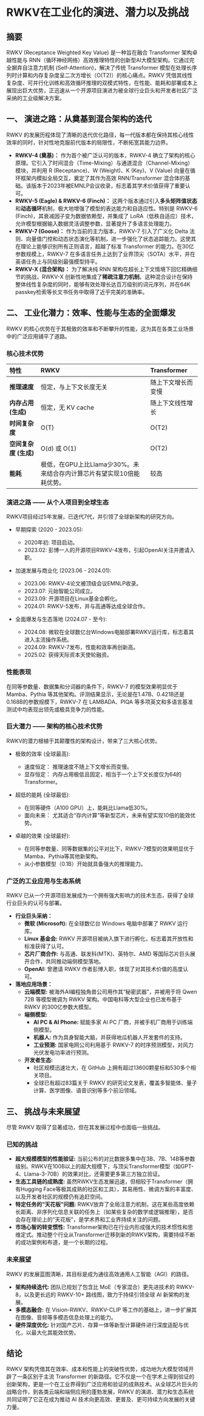 # **RWKV在工业化的演进、潜力以及挑战**

## **摘要**

RWKV (Receptance Weighted Key Value) 是一种旨在融合 Transformer 架构卓越性能与 RNN（循环神经网络）高效推理特性的创新型AI大模型架构。它通过完全摒弃自注意力机制 (Self-Attention)，解决了传统 Transformer 模型在处理长序列时计算和内存复杂度呈二次方增长（O(T2)）的核心痛点。RWKV 凭借其线性复杂度、可并行化训练和高效循环推理的双模式特性，在性能、能耗和部署成本上展现出巨大优势，正迅速从一个开源项目演进为被全球行业巨头和开发者社区广泛采纳的工业级解决方案。

## **一、 演进之路：从奠基到混合架构的迭代**

RWKV 的发展历程体现了清晰的迭代优化路径，每一代版本都在保持其核心线性效率的同时，针对性地克服前代版本的局限性，不断拓宽其能力边界。

* **RWKV-4 (奠基)：** 作为首个被广泛认可的版本，RWKV-4 确立了架构的核心原理。它引入了时间混合（Time-Mixing）与通道混合（Channel-Mixing）模块，并利用 R (Receptance)、W (Weight)、K (Key)、V (Value) 向量在循环框架内模拟全局交互，奠定了其作为高效 RNN/Transformer 混合体的基础。该版本于2023年被EMNLP会议收录，标志着其学术价值获得了重要认可。  
* **RWKV-5 (Eagle) & RWKV-6 (Finch)：** 这两个版本通过引入**多头矩阵值状态**和**动态循环**机制，极大地增强了模型的表达能力和自适应性。特别是 RWKV-6 (Finch)，其衰减因子变为数据依赖型，并集成了 LoRA（低秩自适应）技术，允许模型根据输入数据灵活调整参数，显著提升了多语言处理能力。  
* **RWKV-7 (Goose)：** 作为当前的主力版本，RWKV-7 引入了广义化 Delta 法则、向量值门控和动态状态演化等机制，进一步强化了状态追踪能力。这使其在理论上能够识别所有正则语言，超越了标准 Transformer 的能力。在30亿参数规模上，RWKV-7 在多语言任务上达到了业界顶尖（SOTA）水平，并在英语任务上与同级别最强模型持平。  
* **RWKV-X (混合架构)：** 为了解决纯 RNN 架构在超长上下文情境下回忆精确细节的挑战，RWKV-X 创新性地集成了**稀疏注意力机制**。这种混合设计在保持整体线性复杂度的同时，能够有效处理长达百万级别的词元序列，并在64K passkey检索等长文书任务中取得了近乎完美的准确率。

## **二、 工业化潜力：效率、性能与生态的全面爆发**

RWKV 的核心优势在于其极致的效率和不断攀升的性能，这为其在各类工业场景中的广泛应用铺平了道路。

### **核心技术优势**

| 特性 | RWKV | Transformer |
| :---- | :---- | :---- |
| **推理速度** | 恒定，与上下文长度无关 | 随上下文增长而变慢 |
| **内存占用 (生成)** | 恒定，无 KV cache | 随上下文线性增长 |
| **时间复杂度** | O(T) | O(T2) |
| **空间复杂度 (生成)** | O(d) 或 O(1) | O(T2) |
| **能耗** | 极低，在GPU上比Llama少30%。未来结合存内计算芯片有望实现10倍能耗优势。 | 较高 |


### **演进之路 —— 从个人项目到全球生态**

RWKV项目经过5年发展，已迭代7代，并引领了全球新架构的研究方向。

* 早期探索 (2020 - 2023.05):
  * 2020年初: 项目启动。
  * 2023.02: 彭博一人的开源项目RWKV-4发布，引起OpenAI关注并邀请入职。

* 加速发展与商业化 (2023.06 - 2024.01):
  * 2023.06: RWKV-4论文被顶级会议EMNLP收录。
  * 2023.07: 元始智能公司成立。
  * 2023.09: 开源项目在Linux基金会孵化。
  * 2024.01: RWKV-5发布，并与高通等达成全球合作。

* 全面爆发与生态落地 (2024.07 - 至今):
  * 2024.08: 微软在全球数亿台Windows电脑部署RWKV运行库，标志着其进入主流操作系统。
  * 2024.09: RWKV-7发布，性能和效率再创新高。
  * 2025.02: 获得天际资本天使轮融资。


### **性能表现**

在同等参数量、数据集和分词器的条件下，RWKV-7 的模型效果明显优于 Mamba、Pythia 等其他架构。评测结果显示，无论是在1.47B、0.421B还是0.168B的参数规模下，RWKV-7 在 LAMBADA、PIQA 等多项英文和多语言基准测试中均表现出领先或极具竞争力的性能。

### **巨大潜力 —— 架构的核心技术优势**

RWKV的潜力根植于其颠覆性的架构设计，带来了三大核心优势。

* 极致的效率 (全球最高):
  * 速度恒定： 推理速度不随上下文增长而变慢。
  * 显存恒定： 内存占用极低且固定，相当于一个上下文长度仅为64的Transformer。

* 超低的能耗 (全球最低):
  * 在同等硬件（A100 GPU）上，能耗比Llama低30%。
  * 面向未来： 尤其适合“存内计算”等新型芯片，未来有望实现10倍的能效优势。

* 卓越的效果 (全球最好):
  * 在同等参数量、同等数据集的公平对比下，RWKV-7模型的效果明显优于Mamba、Pythia等其他新架构。
  * 从小参数模型（0.1B）开始就具备强大的推理能力。

### **广泛的工业应用与生态系统**

RWKV 已从一个开源项目发展成为一个拥有强大影响力的技术生态，获得了全球行业巨头的认可与部署。

* **行业巨头采纳：**  
  * **微软 (Microsoft):** 在全球数亿台 Windows 电脑中部署了 RWKV 运行库。  
  * **Linux 基金会:** RWKV 开源项目被纳入旗下进行孵化，标志着其开放性和标准获得了认可。  
  * **芯片厂商合作:** 与高通、联发科(MTK)、英特尔、AMD 等国际芯片巨头展开合作，共同推动端侧模型落地。  
  * **OpenAI:** 曾邀请 RWKV 作者彭博入职，体现了对其技术价值的高度认可。  
* **落地应用场景：**  
  * **云端模型:** 被海外AI编程独角兽公司用作其“秘密武器”，并被用于将 Qwen 72B 等模型微调为 RWKV 架构。中国电科等大型企业也已发布基于 RWKV 的300亿参数大模型。  
  * **端侧模型:**  
    * **AI PC & AI Phone:** 赋能多家 AI PC 厂商，并被手机厂商用于训练端侧模型。  
    * **机器人:** 作为具身智能大脑，并获得地瓜机器人开发套件的支持。  
    * **工业预测:** 国家电网公司利用基于 RWKV-7 的时序预测模型，对风力光伏发电功率进行预测。  
  * **开发者生态:**  
    * 社区规模迅速壮大，在 GitHub 上拥有超过13600颗星标和530多个相关项目。  
    * 全球已有超过83篇关于 RWKV 的研究论文发表，覆盖多智能体、量子计算、医学图像、语音识别等多个前沿领域。

## **三、 挑战与未来展望**

尽管 RWKV 取得了显著成功，但在其发展过程中也面临一些挑战。

### **已知的挑战**

* **超大规模模型的性能验证:** 当前公布的对比数据多集中在3B、7B、14B等参数级别。RWKV在100B以上的超大规模下，与顶尖Transformer模型（如GPT-4、Llama-3-70B）的效果对比，还需要更多第三方独立验证。  
* **生态工具链的成熟度:** 虽然RWKV生态发展迅速，但相较于Transformer（拥有Hugging Face等极其成熟的社区和工具），其易用性、微调方案的丰富度、以及开发者社区的规模仍有追赶空间。  
* **特定任务的“天花板”问题:** RWKV放弃了全局注意力机制，这在某些高度依赖长距离、非序列化信息关联的任务上（如某些复杂的数学或逻辑推理），是否会存在理论上的“天花板”，是学术界和工业界持续关注的问题。
* **市场心智的转变惯性:** Transformer架构已在行业内形成强大的技术惯性和思维定式。推动整个行业从Transformer迁移到新的RWKV架构，需要持续不断的成功案例和布道，是一个长期的过程。


### **未来展望**

RWKV 的发展蓝图清晰，其目标是成为通往高效通用人工智能（AGI）的路径。

* **架构持续迭代:** 团队已规划了包含比 MoE（专家混合）更先进技术的 RWKV-8，以及更长远的 RWKV-10+ 路线图，致力于持续引领全球 AI 新架构的发展。  
* **多模态融合:** 在 Vision-RWKV、RWKV-CLIP 等工作的基础上，进一步扩展其在图像、音频等多模态信息处理上的能力。  
* **硬件深度优化:** 针对国产芯片、存算一体等新型计算硬件进行深度适配与优化，以最大化其能效优势。

## **结论**

RWKV 架构凭借其在效率、成本和性能上的突破性优势，成功地为大模型领域开辟了一条区别于主流 Transformer 的新路径。它不仅是一个在学术上得到验证的创新架构，更是一个在工业界得到广泛应用和验证的成熟技术。从全球芯片巨头的战略合作，到各类云端和端侧应用的蓬勃发展，RWKV 的演进、潜力和生态系统共同证明了它正在成为推动 AI 技术向更高效、更普及、更可持续方向发展的关键力量。
